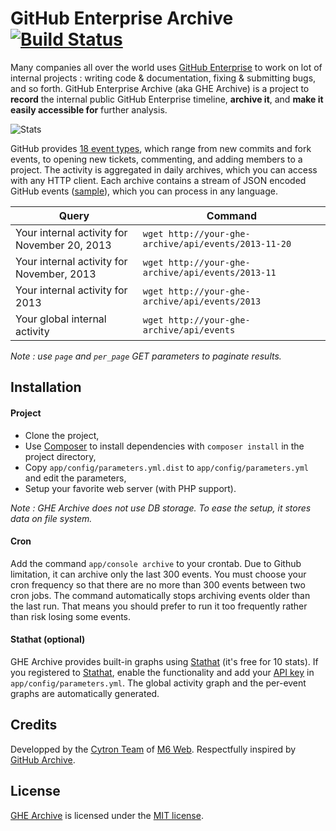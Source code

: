 # GitHub Enterprise Archive [![Build Status](https://api.travis-ci.org/M6Web/GitHubEnterpriseArchive.png?branch=master)](http://travis-ci.org/M6Web/GitHubEnterpriseArchive)

Many companies all over the world uses [GitHub Enterprise](https://enterprise.github.com/) to work on lot of internal projects : writing code & documentation, fixing & submitting bugs, and so forth. GitHub Enterprise Archive (aka GHE Archive) is a project to **record** the internal public GitHub Enterprise timeline, **archive it**, and **make it easily accessible for** further analysis.

![Stats](http://www.stathat.com//graphs/46/9b/85986d698e40c33a8e60a3755fcc.png)

GitHub provides [18 event types](http://developer.github.com/v3/activity/events/types/), which range from new commits and fork events, to opening new tickets, commenting, and adding members to a project. The activity is aggregated in daily archives, which you can access with any HTTP client. Each archive contains a stream of JSON encoded GitHub events ([sample](https://gist.github.com/KuiKui/7583276)), which you can process in any language.

| Query | Command |
|--------|-------------|
| Your internal activity for November 20, 2013 | `wget http://your-ghe-archive/api/events/2013-11-20` |
| Your internal activity for November, 2013 | `wget http://your-ghe-archive/api/events/2013-11` |
| Your internal activity for 2013 | `wget http://your-ghe-archive/api/events/2013` |
| Your global internal activity | `wget http://your-ghe-archive/api/events` |

*Note : use `page` and `per_page` GET parameters to paginate results.*

## Installation

#### Project

* Clone the project,
* Use [Composer](http://getcomposer.org/) to install dependencies with `composer install` in the project directory,
* Copy `app/config/parameters.yml.dist` to `app/config/parameters.yml` and edit the parameters,
* Setup your favorite web server (with PHP support).

*Note : GHE Archive does not use DB storage. To ease the setup, it stores data on file system.*

#### Cron

Add the command `app/console archive` to your crontab. Due to Github limitation, it can archive only the last 300 events. You must choose your cron frequency so that there are no more than 300 events between two cron jobs. The command automatically stops archiving events older than the last run. That means you should prefer to run it too frequently rather than risk losing some events.

#### Stathat (optional)

GHE Archive provides built-in graphs using [Stathat](http://www.stathat.com/) (it's free for 10 stats). If you registered to [Stathat](http://www.stathat.com/), enable the functionality and add your [API key](https://www.stathat.com/settings#ez-api) in `app/config/parameters.yml`. The global activity graph and the per-event graphs are automatically generated.

## Credits

Developped by the [Cytron Team](http://cytron.fr/) of [M6 Web](http://tech.m6web.fr/).
Respectfully inspired by [GitHub Archive](http://www.githubarchive.org/).

## License

[GHE Archive](https://github.com/M6Web/GitHubEnterpriseArchive) is licensed under the [MIT license](LICENSE).
